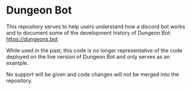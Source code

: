 # Dungeon Bot
This repository serves to help users understand how a discord bot works and to document some of the development history of Dungeon Bot: https://dungeons.bot

While used in the past, this code is no longer representative of the code deployed on the live version of Dungeon Bot and only serves as an example. 

No support will be given and code changes will not be merged into the repository.

